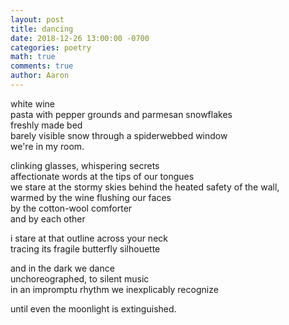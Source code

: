 ```yaml
---
layout: post
title: dancing
date: 2018-12-26 13:00:00 -0700
categories: poetry 
math: true
comments: true
author: Aaron
---
```


white wine  
pasta with pepper grounds and parmesan snowflakes  
freshly made bed  
barely visible snow through a spiderwebbed window  
we're in my room.  

clinking glasses, whispering secrets  
affectionate words at the tips of our tongues  
we stare at the stormy skies behind the heated safety of the wall,  
warmed by the wine flushing our faces  
by the cotton-wool comforter  
and by each other  

i stare at that outline across your neck  
tracing its fragile butterfly silhouette  

and in the dark we dance  
unchoreographed, to silent music  
in an impromptu rhythm we inexplicably recognize  

until even the moonlight is extinguished.